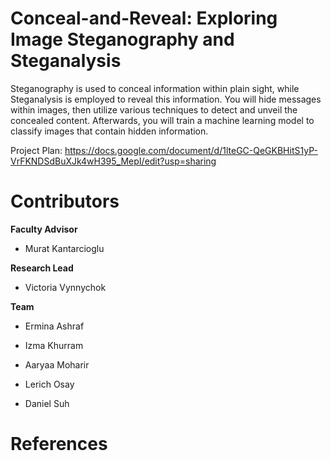 # Conceal-and-Reveal: Exploring Image Steganography and Steganalysis

Steganography is used to conceal information within plain sight, while Steganalysis is employed to reveal this information. You will hide messages within images, then utilize various techniques to detect and unveil the concealed content. Afterwards, you will train a machine learning model to classify images that contain hidden information.

Project Plan: https://docs.google.com/document/d/1lteGC-QeGKBHitS1yP-VrFKNDSdBuXJk4wH395_MepI/edit?usp=sharing

# Contributors
**Faculty Advisor**

- Murat Kantarcioglu

**Research Lead**

- Victoria Vynnychok

**Team**

- Ermina Ashraf

- Izma Khurram

- Aaryaa Moharir

- Lerich Osay

- Daniel Suh

# References

